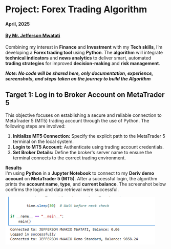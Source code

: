 # Project: Forex Trading Algorithm
#### **April, 2025** 
#### [**By Mr. Jefferson Mwatati**](https://github.com/jeffersonmwatati)
Combining my interest in **Finance** and **Investment** with my **Tech skills**, I’m developing a **Forex trading tool** using **Python**. The **algorithm** will integrate **technical indicators** and **news analytics** to deliver smart, automated **trading strategies** for improved **decision-making** and **risk management**.

***Note: No code will be shared here, only documentation, experience, screenshots, and steps taken on the journey to build the Algorithm***

## Target 1: Log in to Broker Account on MetaTrader 5
This objective focuses on establishing a secure and reliable connection to MetaTrader 5 (MT5) trading account through the use of Python. The following steps are involved:
   1. **Initialize MT5 Connection:** Specify the explicit path to the MetaTrader 5 terminal on the local system.
   2. **Login to MT5 Account:** Authenticate using trading account credentials.
   3. **Set Broker Details:** Define the broker's server name to ensure the terminal connects to the correct trading environment.

**Results** <br/>
I'm using **Python** in a **Jupyter Notebook** to connect to my **Deriv demo account** on **MetaTrader 5 (MT5)**. After a successful login, the algorithm prints the **account name**, **type**, and **current balance**.
The screenshot below confirms the login and data retrieval were successful.
<p align="left"> <img src="img/login-successful.PNG" alt="Login Successful"> </p>
